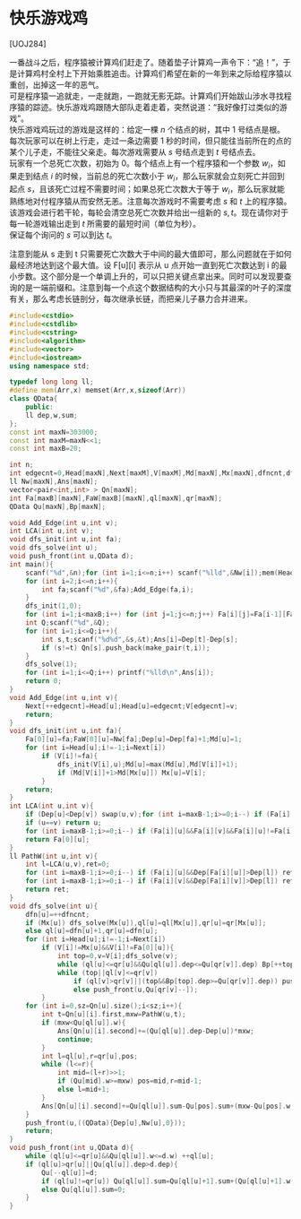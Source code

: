 # 快乐游戏鸡
[UOJ284]

一番战斗之后，程序猿被计算鸡们赶走了。随着垫子计算鸡一声令下：“追！”，于是计算鸡村全村上下开始乘胜追击。计算鸡们希望在新的一年到来之际给程序猿以重创，出掉这一年的恶气。  
可是程序猿一追就走，一走就跑，一跑就无影无踪。计算鸡们开始跋山涉水寻找程序猿的踪迹。快乐游戏鸡跟随大部队走着走着，突然说道：“我好像打过类似的游戏”。  
快乐游戏鸡玩过的游戏是这样的：给定一棵 $n$ 个结点的树，其中 $1$ 号结点是根。每次玩家可以在树上行走，走过一条边需要 $1$ 秒的时间，但只能往当前所在的点的某个儿子走，不能往父亲走。每次游戏需要从 $s$ 号结点走到 $t$ 号结点去。  
玩家有一个总死亡次数，初始为 $0$。每个结点上有一个程序猿和一个参数 $w_i$，如果走到结点 $i$ 的时候，当前总的死亡次数小于 $w_i$，那么玩家就会立刻死亡并回到起点 $s$，且该死亡过程不需要时间；如果总死亡次数大于等于 $w_i$，那么玩家就能熟练地对付程序猿从而安然无恙。注意每次游戏时不需要考虑 $s$ 和 $t$ 上的程序猿。  
该游戏会进行若干轮，每轮会清空总死亡次数并给出一组新的 $s, t$。现在请你对于每一轮游戏输出走到 $t$ 所需要的最短时间（单位为秒）。  
保证每个询问的 $s$ 可以到达 $t$。

注意到能从 s 走到 t 只需要死亡次数大于中间的最大值即可，那么问题就在于如何最经济地达到这个最大值。设 F[u][i] 表示从 u 点开始一直到死亡次数达到 i 的最小步数。这个部分是一个单调上升的，可以只把关键点拿出来。同时可以发现要查询的是一端前缀和。注意到每一个点这个数据结构的大小只与其最深的叶子的深度有关，那么考虑长链剖分，每次继承长链，而把亲儿子暴力合并进来。

```cpp
#include<cstdio>
#include<cstdlib>
#include<cstring>
#include<algorithm>
#include<vector>
#include<iostream>
using namespace std;

typedef long long ll;
#define mem(Arr,x) memset(Arr,x,sizeof(Arr))
class QData{
    public:
    ll dep,w,sum;
};
const int maxN=303000;
const int maxM=maxN<<1;
const int maxB=20;

int n;
int edgecnt=0,Head[maxN],Next[maxM],V[maxM],Md[maxN],Mx[maxN],dfncnt,dfn[maxN],Dep[maxN];
ll Nw[maxN],Ans[maxN];
vector<pair<int,int> > Qn[maxN];
int Fa[maxB][maxN],FaW[maxB][maxN],ql[maxN],qr[maxN];
QData Qu[maxN],Bp[maxN];

void Add_Edge(int u,int v);
int LCA(int u,int v);
void dfs_init(int u,int fa);
void dfs_solve(int u);
void push_front(int u,QData d);
int main(){
    scanf("%d",&n);for (int i=1;i<=n;i++) scanf("%lld",&Nw[i]);mem(Head,-1);
    for (int i=2;i<=n;i++){
        int fa;scanf("%d",&fa);Add_Edge(fa,i);
    }
    dfs_init(1,0);
    for (int i=1;i<maxB;i++) for (int j=1;j<=n;j++) Fa[i][j]=Fa[i-1][Fa[i-1][j]],FaW[i][j]=max(FaW[i-1][j],FaW[i-1][Fa[i-1][j]]);
    int Q;scanf("%d",&Q);
    for (int i=1;i<=Q;i++){
        int s,t;scanf("%d%d",&s,&t);Ans[i]=Dep[t]-Dep[s];
        if (s!=t) Qn[s].push_back(make_pair(t,i));
    }
    dfs_solve(1);
    for (int i=1;i<=Q;i++) printf("%lld\n",Ans[i]);
    return 0;
}
void Add_Edge(int u,int v){
    Next[++edgecnt]=Head[u];Head[u]=edgecnt;V[edgecnt]=v;
    return;
}
void dfs_init(int u,int fa){
    Fa[0][u]=fa;FaW[0][u]=Nw[fa];Dep[u]=Dep[fa]+1;Md[u]=1;
    for (int i=Head[u];i!=-1;i=Next[i])
        if (V[i]!=fa){
            dfs_init(V[i],u);Md[u]=max(Md[u],Md[V[i]]+1);
            if (Md[V[i]]+1>Md[Mx[u]]) Mx[u]=V[i];
        }
    return;
}
int LCA(int u,int v){
    if (Dep[u]<Dep[v]) swap(u,v);for (int i=maxB-1;i>=0;i--) if (Fa[i][u]&&Dep[Fa[i][u]]>=Dep[v]) u=Fa[i][u];
    if (u==v) return u;
    for (int i=maxB-1;i>=0;i--) if (Fa[i][u]&&Fa[i][v]&&Fa[i][u]!=Fa[i][v]) u=Fa[i][u],v=Fa[i][v];
    return Fa[0][u];
}
ll PathW(int u,int v){
    int l=LCA(u,v),ret=0;
    for (int i=maxB-1;i>=0;i--) if (Fa[i][u]&&Dep[Fa[i][u]]>Dep[l]) ret=max(ret,FaW[i][u]),u=Fa[i][u];
    for (int i=maxB-1;i>=0;i--) if (Fa[i][v]&&Dep[Fa[i][v]]>Dep[l]) ret=max(ret,FaW[i][v]),v=Fa[i][v];
    return ret;
}
void dfs_solve(int u){
    dfn[u]=++dfncnt;
    if (Mx[u]) dfs_solve(Mx[u]),ql[u]=ql[Mx[u]],qr[u]=qr[Mx[u]];
    else ql[u]=dfn[u]+1,qr[u]=dfn[u];
    for (int i=Head[u];i!=-1;i=Next[i])
        if (V[i]!=Mx[u]&&V[i]!=Fa[0][u]){
            int top=0,v=V[i];dfs_solve(v);
            while (ql[u]<=qr[u]&&Qu[ql[u]].dep<=Qu[qr[v]].dep) Bp[++top]=Qu[ql[u]++];
            while (top||ql[v]<=qr[v])
                if (ql[v]>qr[v]||(top&&Bp[top].dep>=Qu[qr[v]].dep)) push_front(u,Bp[top--]);
                else push_front(u,Qu[qr[v]--]);
        }
    for (int i=0,sz=Qn[u].size();i<sz;i++){
        int t=Qn[u][i].first,mxw=PathW(u,t);
        if (mxw<Qu[ql[u]].w){
            Ans[Qn[u][i].second]+=(Qu[ql[u]].dep-Dep[u])*mxw;
            continue;
        }
        int l=ql[u],r=qr[u],pos;
        while (l<=r){
            int mid=(l+r)>>1;
            if (Qu[mid].w>=mxw) pos=mid,r=mid-1;
            else l=mid+1;
        }
        Ans[Qn[u][i].second]+=Qu[ql[u]].sum-Qu[pos].sum+(mxw-Qu[pos].w)*(Qu[pos].dep-Dep[u])+Qu[ql[u]].w*(Qu[ql[u]].dep-Dep[u])-(Qu[pos].w-Qu[ql[u]].w)*Dep[u];
    }
    push_front(u,((QData){Dep[u],Nw[u],0}));
    return;
}
void push_front(int u,QData d){
    while (ql[u]<=qr[u]&&Qu[ql[u]].w<=d.w) ++ql[u];
    if (ql[u]>qr[u]||Qu[ql[u]].dep>d.dep){
        Qu[--ql[u]]=d;
        if (ql[u]!=qr[u]) Qu[ql[u]].sum=Qu[ql[u]+1].sum+(Qu[ql[u]+1].w-Qu[ql[u]].w)*Qu[ql[u]+1].dep;
        else Qu[ql[u]].sum=0;
    }
}
```